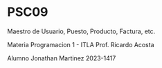 # PSC09

Maestro de Usuario, Puesto, Producto, Factura, etc.

Materia Programacion 1 - ITLA
Prof. Ricardo Acosta

Alumno
Jonathan Martinez 2023-1417
